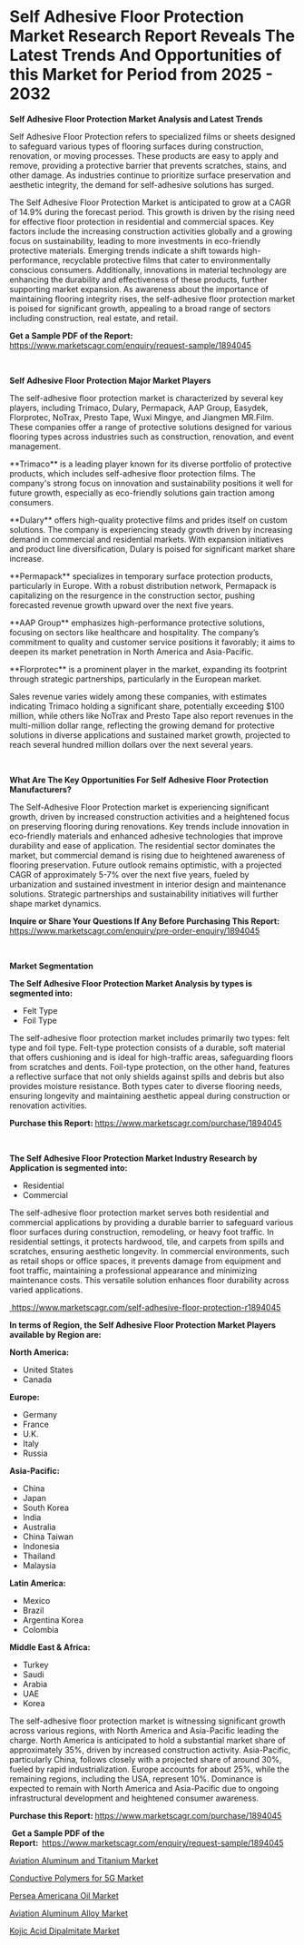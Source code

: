 <p><h1>Self Adhesive Floor Protection Market Research Report Reveals The Latest Trends And Opportunities of this Market for Period from 2025 - 2032</h1></p><p><strong>Self Adhesive Floor Protection Market Analysis and Latest Trends</strong></p>
<p><p>Self Adhesive Floor Protection refers to specialized films or sheets designed to safeguard various types of flooring surfaces during construction, renovation, or moving processes. These products are easy to apply and remove, providing a protective barrier that prevents scratches, stains, and other damage. As industries continue to prioritize surface preservation and aesthetic integrity, the demand for self-adhesive solutions has surged.</p><p>The Self Adhesive Floor Protection Market is anticipated to grow at a CAGR of 14.9% during the forecast period. This growth is driven by the rising need for effective floor protection in residential and commercial spaces. Key factors include the increasing construction activities globally and a growing focus on sustainability, leading to more investments in eco-friendly protective materials. Emerging trends indicate a shift towards high-performance, recyclable protective films that cater to environmentally conscious consumers. Additionally, innovations in material technology are enhancing the durability and effectiveness of these products, further supporting market expansion. As awareness about the importance of maintaining flooring integrity rises, the self-adhesive floor protection market is poised for significant growth, appealing to a broad range of sectors including construction, real estate, and retail.</p></p>
<p><strong>Get a Sample PDF of the Report:&nbsp;</strong> <a href="https://www.marketscagr.com/enquiry/request-sample/1894045?utm_campaign=2268&utm_medium=2&utm_source=Github&utm_content=ia&utm_term=31012025&utm_id=self-adhesive-floor-protection">https://www.marketscagr.com/enquiry/request-sample/1894045</a></p>
<p>&nbsp;</p>
<p><strong>Self Adhesive Floor Protection Major Market Players</strong></p>
<p><p>The self-adhesive floor protection market is characterized by several key players, including Trimaco, Dulary, Permapack, AAP Group, Easydek, Florprotec, NoTrax, Presto Tape, Wuxi Mingye, and Jiangmen MR.Film. These companies offer a range of protective solutions designed for various flooring types across industries such as construction, renovation, and event management.</p><p>**Trimaco** is a leading player known for its diverse portfolio of protective products, which includes self-adhesive floor protection films. The company's strong focus on innovation and sustainability positions it well for future growth, especially as eco-friendly solutions gain traction among consumers.</p><p>**Dulary** offers high-quality protective films and prides itself on custom solutions. The company is experiencing steady growth driven by increasing demand in commercial and residential markets. With expansion initiatives and product line diversification, Dulary is poised for significant market share increase.</p><p>**Permapack** specializes in temporary surface protection products, particularly in Europe. With a robust distribution network, Permapack is capitalizing on the resurgence in the construction sector, pushing forecasted revenue growth upward over the next five years.</p><p>**AAP Group** emphasizes high-performance protective solutions, focusing on sectors like healthcare and hospitality. The company’s commitment to quality and customer service positions it favorably; it aims to deepen its market penetration in North America and Asia-Pacific.</p><p>**Florprotec** is a prominent player in the market, expanding its footprint through strategic partnerships, particularly in the European market. </p><p>Sales revenue varies widely among these companies, with estimates indicating Trimaco holding a significant share, potentially exceeding $100 million, while others like NoTrax and Presto Tape also report revenues in the multi-million dollar range, reflecting the growing demand for protective solutions in diverse applications and sustained market growth, projected to reach several hundred million dollars over the next several years.</p></p>
<p>&nbsp;</p>
<p><strong>What Are The Key Opportunities For Self Adhesive Floor Protection Manufacturers?</strong></p>
<p><p>The Self-Adhesive Floor Protection market is experiencing significant growth, driven by increased construction activities and a heightened focus on preserving flooring during renovations. Key trends include innovation in eco-friendly materials and enhanced adhesive technologies that improve durability and ease of application. The residential sector dominates the market, but commercial demand is rising due to heightened awareness of flooring preservation. Future outlook remains optimistic, with a projected CAGR of approximately 5-7% over the next five years, fueled by urbanization and sustained investment in interior design and maintenance solutions. Strategic partnerships and sustainability initiatives will further shape market dynamics.</p></p>
<p><strong>Inquire or Share Your Questions If Any Before Purchasing This Report:</strong> <a href="https://www.marketscagr.com/enquiry/pre-order-enquiry/1894045?utm_campaign=2268&utm_medium=2&utm_source=Github&utm_content=ia&utm_term=31012025&utm_id=self-adhesive-floor-protection">https://www.marketscagr.com/enquiry/pre-order-enquiry/1894045</a></p>
<p>&nbsp;</p>
<p><strong>Market Segmentation</strong></p>
<p><strong>The Self Adhesive Floor Protection Market Analysis by types is segmented into:</strong></p>
<p><ul><li>Felt Type</li><li>Foil Type</li></ul></p>
<p><p>The self-adhesive floor protection market includes primarily two types: felt type and foil type. Felt-type protection consists of a durable, soft material that offers cushioning and is ideal for high-traffic areas, safeguarding floors from scratches and dents. Foil-type protection, on the other hand, features a reflective surface that not only shields against spills and debris but also provides moisture resistance. Both types cater to diverse flooring needs, ensuring longevity and maintaining aesthetic appeal during construction or renovation activities.</p></p>
<p><strong>Purchase this Report:&nbsp;</strong><a href="https://www.marketscagr.com/purchase/1894045?utm_campaign=2268&utm_medium=2&utm_source=Github&utm_content=ia&utm_term=31012025&utm_id=self-adhesive-floor-protection">https://www.marketscagr.com/purchase/1894045</a></p>
<p>&nbsp;</p>
<p><strong>The Self Adhesive Floor Protection Market Industry Research by Application is segmented into:</strong></p>
<p><ul><li>Residential</li><li>Commercial</li></ul></p>
<p><p>The self-adhesive floor protection market serves both residential and commercial applications by providing a durable barrier to safeguard various floor surfaces during construction, remodeling, or heavy foot traffic. In residential settings, it protects hardwood, tile, and carpets from spills and scratches, ensuring aesthetic longevity. In commercial environments, such as retail shops or office spaces, it prevents damage from equipment and foot traffic, maintaining a professional appearance and minimizing maintenance costs. This versatile solution enhances floor durability across varied applications.</p></p>
<p><a href="https://www.marketscagr.com/self-adhesive-floor-protection-r1894045?utm_campaign=2268&utm_medium=2&utm_source=Github&utm_content=ia&utm_term=31012025&utm_id=self-adhesive-floor-protection">&nbsp;https://www.marketscagr.com/self-adhesive-floor-protection-r1894045</a></p>
<p><strong>In terms of Region, the Self Adhesive Floor Protection Market Players available by Region are:</strong></p>
<p>
    <p> <strong> North America: </strong>
        <ul>
            <li>United States</li>
            <li>Canada</li>
        </ul>
        </p> 
    <p> <strong> Europe: </strong>
        <ul>
            <li>Germany</li>
            <li>France</li>
            <li>U.K.</li>
            <li>Italy</li>
            <li>Russia</li>
        </ul>
        </p> 
    <p> <strong> Asia-Pacific: </strong>
        <ul>
            <li>China</li>
            <li>Japan</li>
            <li>South Korea</li>
            <li>India</li>
            <li>Australia</li>
            <li>China Taiwan</li>
            <li>Indonesia</li>
            <li>Thailand</li>
            <li>Malaysia</li>
        </ul>
        </p> 
    <p> <strong> Latin America: </strong>
        <ul>
            <li>Mexico</li>
            <li>Brazil</li>
            <li>Argentina Korea</li>
            <li>Colombia</li>
        </ul>
        </p> 
    <p> <strong> Middle East & Africa: </strong>
        <ul>
            <li>Turkey</li>
            <li>Saudi</li>
            <li>Arabia</li>
            <li>UAE</li>
            <li>Korea</li>
        </ul>
    </p>
    </p>
<p><p>The self-adhesive floor protection market is witnessing significant growth across various regions, with North America and Asia-Pacific leading the charge. North America is anticipated to hold a substantial market share of approximately 35%, driven by increased construction activity. Asia-Pacific, particularly China, follows closely with a projected share of around 30%, fueled by rapid industrialization. Europe accounts for about 25%, while the remaining regions, including the USA, represent 10%. Dominance is expected to remain with North America and Asia-Pacific due to ongoing infrastructural development and heightened consumer awareness.</p></p>
<p><strong>Purchase this Report: </strong><a href="https://www.marketscagr.com/purchase/1894045?utm_campaign=2268&utm_medium=2&utm_source=Github&utm_content=ia&utm_term=31012025&utm_id=self-adhesive-floor-protection">https://www.marketscagr.com/purchase/1894045</a></p>
<p>&nbsp;<strong>Get a Sample PDF of the Report:&nbsp;&nbsp;</strong><a href="https://www.marketscagr.com/enquiry/request-sample/1894045?utm_campaign=2268&utm_medium=2&utm_source=Github&utm_content=ia&utm_term=31012025&utm_id=self-adhesive-floor-protection">https://www.marketscagr.com/enquiry/request-sample/1894045</a></p>
<p><strong></strong></p>
<p><p><a href="https://www.linkedin.com/pulse/future-trends-revenue-forecast-cagr-97-aviation-aluminum-rc5xc?utm_campaign=2268&utm_medium=2&utm_source=Github&utm_content=ia&utm_term=31012025&utm_id=self-adhesive-floor-protection">Aviation Aluminum and Titanium Market</a></p><p><a href="https://www.linkedin.com/pulse/growth-revenue-projections-conductive-polymers-5g-market-cyrif?utm_campaign=2268&utm_medium=2&utm_source=Github&utm_content=ia&utm_term=31012025&utm_id=self-adhesive-floor-protection">Conductive Polymers for 5G Market</a></p><p><a href="https://www.linkedin.com/pulse/examination-market-segmentation-persea-americana-oil-from-ziokf?utm_campaign=2268&utm_medium=2&utm_source=Github&utm_content=ia&utm_term=31012025&utm_id=self-adhesive-floor-protection">Persea Americana Oil Market</a></p><p><a href="https://www.linkedin.com/pulse/in-depth-aviation-aluminum-alloy-market-report-size-rnvdc?utm_campaign=2268&utm_medium=2&utm_source=Github&utm_content=ia&utm_term=31012025&utm_id=self-adhesive-floor-protection">Aviation Aluminum Alloy Market</a></p><p><a href="https://www.linkedin.com/pulse/kojic-acid-dipalmitate-market-size-estimated-grow-cagr-3e9se?utm_campaign=2268&utm_medium=2&utm_source=Github&utm_content=ia&utm_term=31012025&utm_id=self-adhesive-floor-protection">Kojic Acid Dipalmitate Market</a></p></p>
